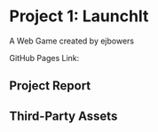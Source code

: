 # Project 1: LaunchIt
A Web Game created by ejbowers

GitHub Pages Link: 

## Project Report




## Third-Party Assets
